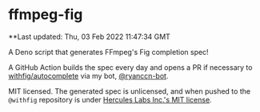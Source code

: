 # ffmpeg-fig

**Last updated: Thu, 03 Feb 2022 11:47:34 GMT

A Deno script that generates FFmpeg's Fig completion spec!

A GitHub Action builds the spec every day and opens a PR if necessary to [withfig/autocomplete](https://github.com/withfig/autocomplete) via my bot, [@ryanccn-bot](https://github.com/ryanccn-bot).

MIT licensed. The generated spec is unlicensed, and when pushed to the `@withfig` repository is under [Hercules Labs Inc.'s MIT license](https://github.com/withfig/autocomplete/blob/master/LICENSE).
